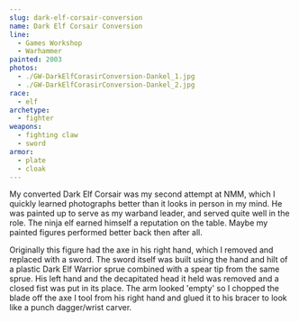 ```yaml
---
slug: dark-elf-corsair-conversion
name: Dark Elf Corsair Conversion
line:
  - Games Workshop
  - Warhammer
painted: 2003
photos:
  - ./GW-DarkElfCorasirConversion-Dankel_1.jpg
  - ./GW-DarkElfCorasirConversion-Dankel_2.jpg
race:
  - elf
archetype:
  - fighter
weapons:
  - fighting claw
  - sword
armor:
  - plate
  - cloak
---
```


My converted Dark Elf Corsair was my second attempt at NMM, which I quickly learned photographs better than it looks in person in my mind. He was painted up to serve as my warband leader, and served quite well in the role. The ninja elf earned himself a reputation on the table. Maybe my painted figures performed better back then after all.

Originally this figure had the axe in his right hand, which I removed and replaced with a sword. The sword itself was built using the hand and hilt of a plastic Dark Elf Warrior sprue combined with a spear tip from the same sprue. His left hand and the decapitated head it held was removed and a closed fist was put in its place. The arm looked 'empty' so I chopped the blade off the axe I tool from his right hand and glued it to his bracer to look like a punch dagger/wrist carver.
